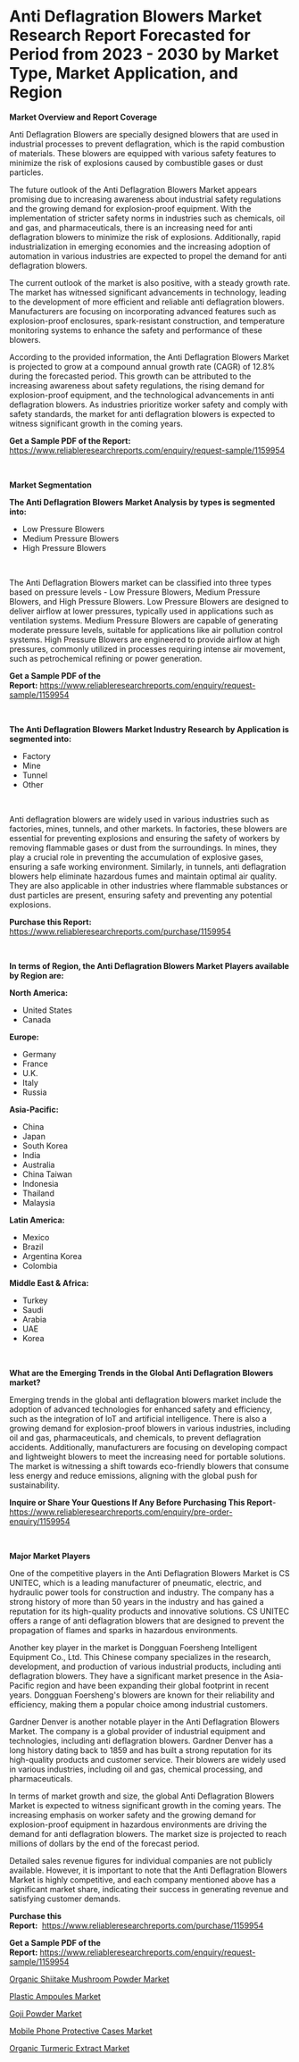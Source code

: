 <p><h1>Anti Deflagration Blowers Market Research Report Forecasted for Period from 2023 -  2030 by Market Type, Market Application, and Region</h1></p><p><strong>Market Overview and Report Coverage</strong></p>
<p><p>Anti Deflagration Blowers are specially designed blowers that are used in industrial processes to prevent deflagration, which is the rapid combustion of materials. These blowers are equipped with various safety features to minimize the risk of explosions caused by combustible gases or dust particles.</p><p>The future outlook of the Anti Deflagration Blowers Market appears promising due to increasing awareness about industrial safety regulations and the growing demand for explosion-proof equipment. With the implementation of stricter safety norms in industries such as chemicals, oil and gas, and pharmaceuticals, there is an increasing need for anti deflagration blowers to minimize the risk of explosions. Additionally, rapid industrialization in emerging economies and the increasing adoption of automation in various industries are expected to propel the demand for anti deflagration blowers.</p><p>The current outlook of the market is also positive, with a steady growth rate. The market has witnessed significant advancements in technology, leading to the development of more efficient and reliable anti deflagration blowers. Manufacturers are focusing on incorporating advanced features such as explosion-proof enclosures, spark-resistant construction, and temperature monitoring systems to enhance the safety and performance of these blowers.</p><p>According to the provided information, the Anti Deflagration Blowers Market is projected to grow at a compound annual growth rate (CAGR) of 12.8% during the forecasted period. This growth can be attributed to the increasing awareness about safety regulations, the rising demand for explosion-proof equipment, and the technological advancements in anti deflagration blowers. As industries prioritize worker safety and comply with safety standards, the market for anti deflagration blowers is expected to witness significant growth in the coming years.</p></p>
<p><strong>Get a Sample PDF of the Report:</strong> <a href="https://www.reliableresearchreports.com/enquiry/request-sample/1159954">https://www.reliableresearchreports.com/enquiry/request-sample/1159954</a></p>
<p>&nbsp;</p>
<p><strong>Market Segmentation</strong></p>
<p><strong>The Anti Deflagration Blowers Market Analysis by types is segmented into:</strong></p>
<p><ul><li>Low Pressure Blowers</li><li>Medium Pressure Blowers</li><li>High Pressure Blowers</li></ul></p>
<p>&nbsp;</p>
<p><p>The Anti Deflagration Blowers market can be classified into three types based on pressure levels - Low Pressure Blowers, Medium Pressure Blowers, and High Pressure Blowers. Low Pressure Blowers are designed to deliver airflow at lower pressures, typically used in applications such as ventilation systems. Medium Pressure Blowers are capable of generating moderate pressure levels, suitable for applications like air pollution control systems. High Pressure Blowers are engineered to provide airflow at high pressures, commonly utilized in processes requiring intense air movement, such as petrochemical refining or power generation.</p></p>
<p><strong>Get a Sample PDF of the Report:</strong>&nbsp;<a href="https://www.reliableresearchreports.com/enquiry/request-sample/1159954">https://www.reliableresearchreports.com/enquiry/request-sample/1159954</a></p>
<p>&nbsp;</p>
<p><strong>The Anti Deflagration Blowers Market Industry Research by Application is segmented into:</strong></p>
<p><ul><li>Factory</li><li>Mine</li><li>Tunnel</li><li>Other</li></ul></p>
<p>&nbsp;</p>
<p><p>Anti deflagration blowers are widely used in various industries such as factories, mines, tunnels, and other markets. In factories, these blowers are essential for preventing explosions and ensuring the safety of workers by removing flammable gases or dust from the surroundings. In mines, they play a crucial role in preventing the accumulation of explosive gases, ensuring a safe working environment. Similarly, in tunnels, anti deflagration blowers help eliminate hazardous fumes and maintain optimal air quality. They are also applicable in other industries where flammable substances or dust particles are present, ensuring safety and preventing any potential explosions.</p></p>
<p><strong>Purchase this Report:</strong>&nbsp; <a href="https://www.reliableresearchreports.com/purchase/1159954">https://www.reliableresearchreports.com/purchase/1159954</a></p>
<p>&nbsp;</p>
<p><strong>In terms of Region, the Anti Deflagration Blowers Market Players available by Region are:</strong></p>
<p>
    <p> <strong> North America: </strong>
        <ul>
            <li>United States</li>
            <li>Canada</li>
        </ul>
        </p> 
    <p> <strong> Europe: </strong>
        <ul>
            <li>Germany</li>
            <li>France</li>
            <li>U.K.</li>
            <li>Italy</li>
            <li>Russia</li>
        </ul>
        </p> 
    <p> <strong> Asia-Pacific: </strong>
        <ul>
            <li>China</li>
            <li>Japan</li>
            <li>South Korea</li>
            <li>India</li>
            <li>Australia</li>
            <li>China Taiwan</li>
            <li>Indonesia</li>
            <li>Thailand</li>
            <li>Malaysia</li>
        </ul>
        </p> 
    <p> <strong> Latin America: </strong>
        <ul>
            <li>Mexico</li>
            <li>Brazil</li>
            <li>Argentina Korea</li>
            <li>Colombia</li>
        </ul>
        </p> 
    <p> <strong> Middle East & Africa: </strong>
        <ul>
            <li>Turkey</li>
            <li>Saudi</li>
            <li>Arabia</li>
            <li>UAE</li>
            <li>Korea</li>
        </ul>
    </p>
    </p>
<p>&nbsp;</p>
<p><strong>What are the Emerging Trends in the Global Anti Deflagration Blowers market?</strong></p>
<p><p>Emerging trends in the global anti deflagration blowers market include the adoption of advanced technologies for enhanced safety and efficiency, such as the integration of IoT and artificial intelligence. There is also a growing demand for explosion-proof blowers in various industries, including oil and gas, pharmaceuticals, and chemicals, to prevent deflagration accidents. Additionally, manufacturers are focusing on developing compact and lightweight blowers to meet the increasing need for portable solutions. The market is witnessing a shift towards eco-friendly blowers that consume less energy and reduce emissions, aligning with the global push for sustainability.</p></p>
<p><strong>Inquire or Share Your Questions If Any Before Purchasing This Report</strong>- <a href="https://www.reliableresearchreports.com/enquiry/pre-order-enquiry/1159954">https://www.reliableresearchreports.com/enquiry/pre-order-enquiry/1159954</a></p>
<p>&nbsp;</p>
<p><strong>Major Market Players</strong></p>
<p><p>One of the competitive players in the Anti Deflagration Blowers Market is CS UNITEC, which is a leading manufacturer of pneumatic, electric, and hydraulic power tools for construction and industry. The company has a strong history of more than 50 years in the industry and has gained a reputation for its high-quality products and innovative solutions. CS UNITEC offers a range of anti deflagration blowers that are designed to prevent the propagation of flames and sparks in hazardous environments.</p><p>Another key player in the market is Dongguan Foersheng Intelligent Equipment Co., Ltd. This Chinese company specializes in the research, development, and production of various industrial products, including anti deflagration blowers. They have a significant market presence in the Asia-Pacific region and have been expanding their global footprint in recent years. Dongguan Foersheng's blowers are known for their reliability and efficiency, making them a popular choice among industrial customers.</p><p>Gardner Denver is another notable player in the Anti Deflagration Blowers Market. The company is a global provider of industrial equipment and technologies, including anti deflagration blowers. Gardner Denver has a long history dating back to 1859 and has built a strong reputation for its high-quality products and customer service. Their blowers are widely used in various industries, including oil and gas, chemical processing, and pharmaceuticals.</p><p>In terms of market growth and size, the global Anti Deflagration Blowers Market is expected to witness significant growth in the coming years. The increasing emphasis on worker safety and the growing demand for explosion-proof equipment in hazardous environments are driving the demand for anti deflagration blowers. The market size is projected to reach millions of dollars by the end of the forecast period.</p><p>Detailed sales revenue figures for individual companies are not publicly available. However, it is important to note that the Anti Deflagration Blowers Market is highly competitive, and each company mentioned above has a significant market share, indicating their success in generating revenue and satisfying customer demands.</p></p>
<p><strong>Purchase this Report:</strong>&nbsp;&nbsp;<a href="https://www.reliableresearchreports.com/purchase/1159954">https://www.reliableresearchreports.com/purchase/1159954</a></p>
<p></p>
<p><strong>Get a Sample PDF of the Report:</strong>&nbsp;<a href="https://www.reliableresearchreports.com/enquiry/request-sample/1159954">https://www.reliableresearchreports.com/enquiry/request-sample/1159954</a></p>
<p><p><a href="https://www.linkedin.com/pulse/organic-shiitake-mushroom-powder-market-share-amp-new-iul0f/">Organic Shiitake Mushroom Powder Market</a></p><p><a href="https://medium.com/@sanju991215/plastic-ampoules-market-size-growth-forecast-2023-2030-952aafef5b0b">Plastic Ampoules Market</a></p><p><a href="https://www.linkedin.com/pulse/goji-powder-market-challenges-opportunities-growth-drivers-39itf/">Goji Powder Market</a></p><p><a href="https://medium.com/@santo151299/mobile-phone-protective-cases-market-size-growth-forecast-2023-2030-ebf5859484b7">Mobile Phone Protective Cases Market</a></p><p><a href="https://www.linkedin.com/pulse/organic-turmeric-extract-market-size-share-global-analysis-a8p1f/">Organic Turmeric Extract Market</a></p></p>